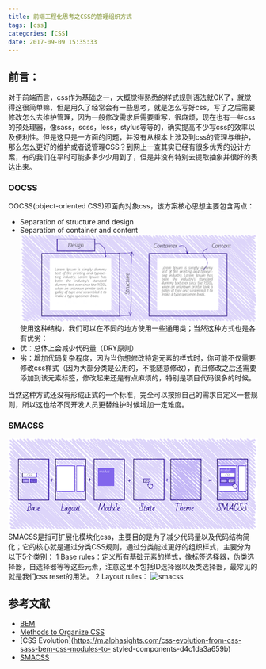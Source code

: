 ```yaml
---
title: 前端工程化思考之CSS的管理组织方式 
tags: [css]
categories: [CSS]
date: 2017-09-09 15:35:33
---
```

## 前言：
对于前端而言，css作为基础之一，大概觉得熟悉的样式规则语法就OK了，就觉得这很简单嘛，但是用久了经常会有一些思考，就是怎么写好css，写了之后需要修改怎么去维护管理，因为一般修改需求后需要重写，很麻烦，现在也有一些css的预处理器，像sass，scss，less，stylus等等的，确实提高不少写css的效率以及便利性。但是这只是一方面的问题，并没有从根本上涉及到css的管理与维护，那么怎么更好的维护或者说管理CSS？到网上一查其实已经有很多优秀的设计方案，有的我们在平时可能多多少少用到了，但是并没有特别去提取抽象并很好的表达出来。
<!--more-->
### OOCSS
OOCSS(object-oriented CSS)即面向对象css，该方案核心思想主要包含两点：
* Separation of structure and design
* Separation of container and content
![oocss](/images/upload/oocss.png)
使用这种结构，我们可以在不同的地方使用一些通用类；当然这种方式也是各有优劣：
* 优：总体上会减少代码量（DRY原则）
* 劣：增加代码复杂程度，因为当你想修改特定元素的样式时，你可能不仅需要修改css样式（因为大部分类是公用的，不能随意修改），而且修改之后还需要添加到该元素标签，修改起来还是有点麻烦的，特别是项目代码很多的时候。

当然这种方式还没有形成正式的一个标准，完全可以按照自己的需求自定义一套规则，所以这也给不同开发人员更替维护时候增加一定难度。

### SMACSS
![smacss](/images/upload/smacss.png)
SMACSS是指可扩展化模块化css，主要目的是为了减少代码量以及代码结构简化；它的核心就是通过分类CSS规则，通过分类能过更好的组织样式，主要分为以下5个类别：
1 Base rules：定义所有基础元素的样式，像标签选择器，伪类选择器，自选择器等等这些元素，注意这里不包括ID选择器以及类选择器，最常见的就是我们css reset的用法。
2 Layout rules：
![smacss](/images/upload/s.webp)
## 参考文献
* [BEM](http://getbem.com/introduction/)
* [Methods to Organize CSS](https://css-tricks.com/methods-organize-css/)
* [CSS Evolution](https://m.alphasights.com/css-evolution-from-css-sass-bem-css-modules-to- styled-components-d4c1da3a659b)
* [SMACSS](https://smacss.com/)